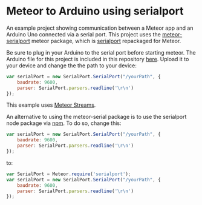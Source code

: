# Meteor to Arduino using serialport

An example project showing communication between a Meteor app and an Arduino Uno connected via a serial port. This project uses the [meteor-serialport](https://github.com/HumulusMaximus/meteor-serialport) meteor package, which is [serialport](https://www.npmjs.org/package/serialport) repackaged for Meteor.

Be sure to plug in your Arduino to the serial port before starting meteor. The Arduino file for this project is included in this repository [here](https://github.com/HumulusMaximus/meteor-arduino-serialport/tree/master/Meteor_SerialPort_LED_Toggle). Upload it to your device and change the the path to your device:
```js
var serialPort = new SerialPort.SerialPort("/yourPath", {
    baudrate: 9600,
    parser: SerialPort.parsers.readline('\r\n')
});
```
This example uses [Meteor Streams](http://arunoda.github.io/meteor-streams/).

An alternative to using the meteor-serial package is to use the serialport node package via [npm](https://atmospherejs.com/package/npm). To do so, change this:
```js
var serialPort = new SerialPort.SerialPort("/yourPath", {
    baudrate: 9600,
    parser: SerialPort.parsers.readline('\r\n')
});
```
to:
```js
var SerialPort = Meteor.require('serialport');
var serialPort = new SerialPort.SerialPort("/yourPath", {
    baudrate: 9600,
    parser: SerialPort.parsers.readline('\r\n')
});
```


